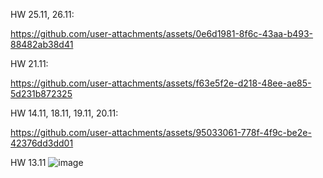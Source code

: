 HW 25.11, 26.11:


https://github.com/user-attachments/assets/0e6d1981-8f6c-43aa-b493-88482ab38d41



HW 21.11:



https://github.com/user-attachments/assets/f63e5f2e-d218-48ee-ae85-5d231b872325



HW 14.11, 18.11, 19.11, 20.11:


https://github.com/user-attachments/assets/95033061-778f-4f9c-be2e-42376dd3dd01



HW 13.11
![image](https://github.com/user-attachments/assets/df68396d-d048-4f4b-9da6-10019e1593d2)
